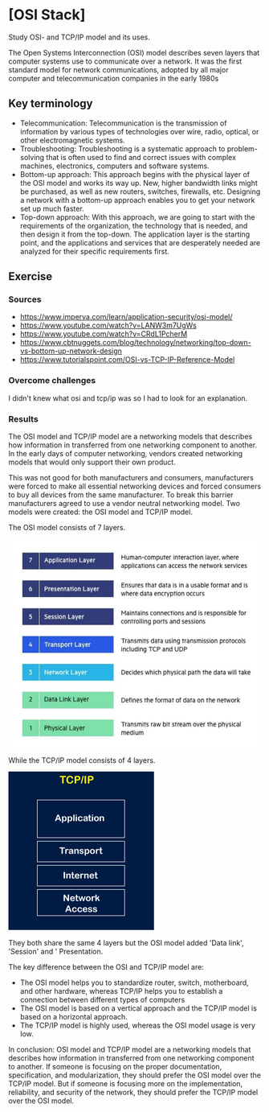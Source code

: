 # [OSI Stack]
Study OSI- and TCP/IP model and its uses.

The Open Systems Interconnection (OSI) model describes seven layers that computer systems use to communicate over a network. It was the first standard model for network communications, adopted by all major computer and telecommunication companies in the early 1980s

## Key terminology
- Telecommunication: Telecommunication is the transmission of information by various types of technologies over wire, radio, optical, or other electromagnetic systems.
- Troubleshooting: Troubleshooting is a systematic approach to problem-solving that is often used to find and correct issues with complex machines, electronics, computers and software systems.
- Bottom-up approach: This approach begins with the physical layer of the OSI model and works its way up. New, higher bandwidth links might be purchased, as well as new routers, switches, firewalls, etc. Designing a network with a bottom-up approach enables you to get your network set up much faster.
- Top-down approach: With this approach, we are going to start with the requirements of the organization, the technology that is needed, and then design it from the top-down. The application layer is the starting point, and the applications and services that are desperately needed are analyzed for their specific requirements first.  

## Exercise
### Sources
- https://www.imperva.com/learn/application-security/osi-model/
- https://www.youtube.com/watch?v=LANW3m7UgWs
- https://www.youtube.com/watch?v=CRdL1PcherM
- https://www.cbtnuggets.com/blog/technology/networking/top-down-vs-bottom-up-network-design
- https://www.tutorialspoint.com/OSI-vs-TCP-IP-Reference-Model

### Overcome challenges
I didn't knew what osi and tcp/ip was so I had to look for an explanation.

### Results
The OSI model and TCP/IP model are a networking models that describes how information in transferred from one networking component to another. In the early days of computer networking, vendors created networking models that would only support their own product. 

This was not good for both manufacturers and consumers, manufacturers were forced to make all essential networking devices and forced consumers to buy all devices from the same manufacturer. To break this barrier manufacturers agreed to use a vendor neutral networking model. Two models were created: the OSI model and TCP/IP model. 

The OSI model consists of 7 layers.

![](./screenshot_osi_7layers.png)



While the TCP/IP model consists of 4 layers.

![](./screenshot_tcpip_4layers.png)



They both share the same 4 layers but the OSI model added 'Data link', 'Session' and ' Presentation.

The key difference between the OSI and TCP/IP model are:
- The OSI model helps you to standardize router, switch, motherboard, and other hardware, whereas TCP/IP helps you to establish a connection between different types of computers
- The OSI model is based on a vertical approach and the TCP/IP model is based on a horizontal approach.
- The TCP/IP model is highly used, whereas the OSI model usage is very low.

In conclusion:
OSI model and TCP/IP model are a networking models that describes how information in transferred from one networking component to another. If someone is focusing on the proper documentation, specification, and modularization, they should prefer the OSI model over the TCP/IP model. But if someone is focusing more on the implementation, reliability, and security of the network, they should prefer the TCP/IP model over the OSI model.
